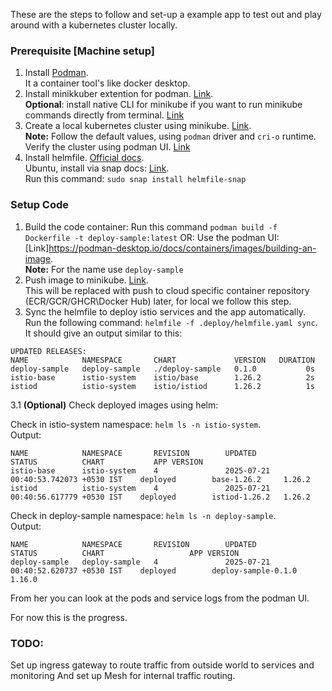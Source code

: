These are the steps to follow and set-up a example app to test out and play around with a kubernetes cluster locally.

### Prerequisite [Machine setup]
1. Install [Podman](https://podman.io/docs/installation).  
    It a container tool's like docker desktop.
2. Install minikkuber extention for podman. [Link](https://podman-desktop.io/docs/minikube/installing-extension).  
    **Optional**: install native CLI for minikube if you want to run minikube commands directly from terminal. [Link](https://podman-desktop.io/docs/minikube/installing)
3. Create a local kubernetes cluster using minikube. [Link](https://podman-desktop.io/docs/minikube/creating-a-minikube-cluster).  
**Note:** Follow the default values, using `podman` driver and `cri-o` runtime.  
Verify the cluster using podman UI. [Link](https://podman-desktop.io/docs/minikube/working-with-your-local-minikube-cluster)
4. Install helmfile. [Official docs](https://helmfile.readthedocs.io/en/latest/#installation).   
Ubuntu, install via snap docs: [Link](https://snapcraft.io/install/helmfile-snap/ubuntu).  
Run this command: ``` sudo snap install helmfile-snap ```


### Setup Code
1. Build the code container:
Run this command
```podman build -f Dockerfile -t deploy-sample:latest```
OR:
Use the podman UI: [Link]https://podman-desktop.io/docs/containers/images/building-an-image.   
**Note:** For the name use `deploy-sample`
2. Push image to minikube. [Link](https://podman-desktop.io/docs/minikube/pushing-aben-image-to-minikube).  
This will be replaced with push to cloud specific container repository (ECR/GCR/GHCR\Docker Hub) later, for local we follow this step.
3. Sync the helmfile to deploy istio services and the app automatically.   
Run the following command: ```helmfile -f .deploy/helmfile.yaml sync```.  
It should give an output similar to this:
```
UPDATED RELEASES:
NAME            NAMESPACE       CHART             VERSION   DURATION
deploy-sample   deploy-sample   ./deploy-sample   0.1.0           0s
istio-base      istio-system    istio/base        1.26.2          2s
istiod          istio-system    istio/istiod      1.26.2          1s
```

3.1 **(Optional)** Check deployed images using helm:

Check in istio-system namespace: ```helm ls -n istio-system```.  
Output:
```
NAME            NAMESPACE       REVISION        UPDATED                                 STATUS          CHART           APP VERSION
istio-base      istio-system    4               2025-07-21 00:40:53.742073 +0530 IST    deployed        base-1.26.2     1.26.2     
istiod          istio-system    4               2025-07-21 00:40:56.617779 +0530 IST    deployed        istiod-1.26.2   1.26.2
```
Check in deploy-sample namespace: ```helm ls -n deploy-sample```.  
Output:
```
NAME            NAMESPACE       REVISION        UPDATED                                 STATUS          CHART                   APP VERSION
deploy-sample   deploy-sample   4               2025-07-21 00:40:52.620737 +0530 IST    deployed        deploy-sample-0.1.0     1.16.0   
```
From her you can look at the pods and service logs from the podman UI.

For now this is the progress.


### TODO:
Set up ingress gateway to route traffic from outside world to services and monitoring
And set up Mesh for internal traffic routing.